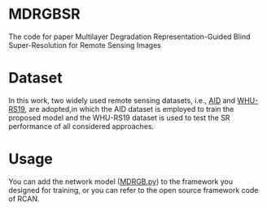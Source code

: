 # MDRGBSR
The code for paper Multilayer Degradation Representation-Guided Blind Super-Resolution for Remote Sensing Images

# Dataset
In this work, two widely used remote sensing datasets, i.e., [AID](https://arxiv.org/abs/1608.05167v1) and [WHU-RS19](http://www.escience.cn/people/yangwen/WHU-RS19.html), are adopted,in which the AID dataset is employed to train the proposed model and the WHU-RS19 dataset is used to test the SR performance of all considered approaches.

# Usage
You can add the network model ([MDRGB.py](https://github.com/lijierhhh/MDRGBSR/blob/main/MDRGB.py)) to the framework you designed for training, or you can refer to the open source framework code of RCAN.
